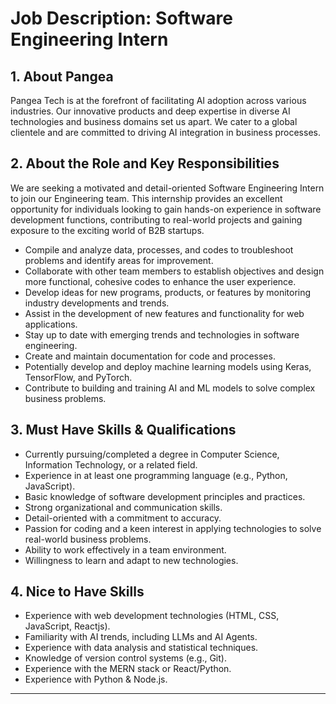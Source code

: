 # Job Description: Software Engineering Intern

## 1. About Pangea
Pangea Tech is at the forefront of facilitating AI adoption across various industries. Our innovative products and deep expertise in diverse AI technologies and business domains set us apart. We cater to a global clientele and are committed to driving AI integration in business processes.

## 2. About the Role and Key Responsibilities
We are seeking a motivated and detail-oriented Software Engineering Intern to join our Engineering team. This internship provides an excellent opportunity for individuals looking to gain hands-on experience in software development functions, contributing to real-world projects and gaining exposure to the exciting world of B2B startups.

*   Compile and analyze data, processes, and codes to troubleshoot problems and identify areas for improvement.
*   Collaborate with other team members to establish objectives and design more functional, cohesive codes to enhance the user experience.
*   Develop ideas for new programs, products, or features by monitoring industry developments and trends.
*   Assist in the development of new features and functionality for web applications.
*   Stay up to date with emerging trends and technologies in software engineering.
*   Create and maintain documentation for code and processes.
*   Potentially develop and deploy machine learning models using Keras, TensorFlow, and PyTorch.
*   Contribute to building and training AI and ML models to solve complex business problems.

## 3. Must Have Skills & Qualifications

*   Currently pursuing/completed a degree in Computer Science, Information Technology, or a related field.
*   Experience in at least one programming language (e.g., Python, JavaScript).
*   Basic knowledge of software development principles and practices.
*   Strong organizational and communication skills.
*   Detail-oriented with a commitment to accuracy.
*   Passion for coding and a keen interest in applying technologies to solve real-world business problems.
*   Ability to work effectively in a team environment.
*   Willingness to learn and adapt to new technologies.

## 4. Nice to Have Skills

*   Experience with web development technologies (HTML, CSS, JavaScript, Reactjs).
*   Familiarity with AI trends, including LLMs and AI Agents.
*   Experience with data analysis and statistical techniques.
*   Knowledge of version control systems (e.g., Git).
*   Experience with the MERN stack or React/Python.
*   Experience with Python & Node.js.

---